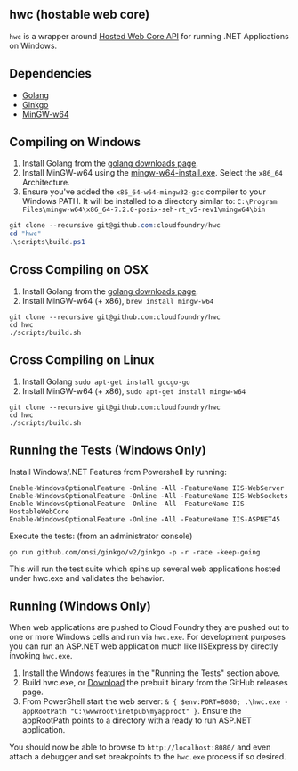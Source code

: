 ## hwc (hostable web core)

`hwc` is a wrapper around [Hosted Web Core API](https://msdn.microsoft.com/en-us/library/ms693832(v=vs.90).aspx) for running .NET Applications on Windows.

## Dependencies
- [Golang](https://golang.org/dl/)
- [Ginkgo](https://onsi.github.io/ginkgo/)
- [MinGW-w64](https://sourceforge.net/projects/mingw-w64/)

## Compiling on Windows 

1. Install Golang from the [golang downloads page](https://golang.org/dl/).
2. Install MinGW-w64 using the [mingw-w64-install.exe](https://sourceforge.net/projects/mingw-w64/files/Toolchains%20targetting%20Win32/Personal%20Builds/mingw-builds/installer/). Select the `x86_64` Architecture.
4. Ensure you've added the `x86_64-w64-mingw32-gcc` compiler to your Windows PATH. It will be installed to a directory similar to: `C:\Program Files\mingw-w64\x86_64-7.2.0-posix-seh-rt_v5-rev1\mingw64\bin`

```PowerShell
git clone --recursive git@github.com:cloudfoundry/hwc
cd "hwc"
.\scripts\build.ps1
```

## Cross Compiling on OSX

1. Install Golang from the [golang downloads page](https://golang.org/dl/).
2. Install MinGW-w64 (+ x86), `brew install mingw-w64`

```
git clone --recursive git@github.com:cloudfoundry/hwc
cd hwc
./scripts/build.sh
```

## Cross Compiling on Linux

1. Install Golang `sudo apt-get install gccgo-go` 
2. Install MinGW-w64 (+ x86), `sudo apt-get install mingw-w64`

```
git clone --recursive git@github.com:cloudfoundry/hwc
cd hwc
./scripts/build.sh
```

## Running the Tests (Windows Only)

Install Windows/.NET Features from Powershell by running:
```
Enable-WindowsOptionalFeature -Online -All -FeatureName IIS-WebServer
Enable-WindowsOptionalFeature -Online -All -FeatureName IIS-WebSockets
Enable-WindowsOptionalFeature -Online -All -FeatureName IIS-HostableWebCore
Enable-WindowsOptionalFeature -Online -All -FeatureName IIS-ASPNET45
```

Execute the tests: (from an administrator console)
```
go run github.com/onsi/ginkgo/v2/ginkgo -p -r -race -keep-going
```

This will run the test suite which spins up several web applications hosted under hwc.exe and validates the behavior.

## Running (Windows Only)

When web applications are pushed to Cloud Foundry they are pushed out to one or more Windows cells and run via `hwc.exe`. For development purposes you can run an ASP.NET web application much like IISExpress by directly invoking `hwc.exe`.

1. Install the Windows features in the "Running the Tests" section above.
1. Build hwc.exe, or [Download](https://github.com/cloudfoundry-incubator/hwc/releases/) the prebuilt binary from the GitHub releases page.
1. From PowerShell start the web server: `& { $env:PORT=8080; .\hwc.exe -appRootPath "C:\wwwroot\inetpub\myapproot" }`. Ensure the appRootPath points to a directory with a ready to run ASP.NET application.

You should now be able to browse to `http://localhost:8080/` and even attach a debugger and set breakpoints to the `hwc.exe` process if so desired.
